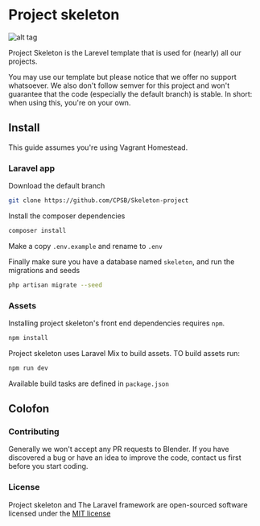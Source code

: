 # Project skeleton

![alt tag](https://raw.githubusercontent.com/CPSB/Artwork/master/branding/gh-banner.jpg)

Project Skeleton is the Larevel template that is used for (nearly) all our projects. 

You may use our template but please notice that we offer no support whatsoever. We also don't follow 
semver for this project and won't guarantee that the code (especially the default branch) is stable.
In short: when using this, you're on your own. 

## Install 

This guide assumes you're using Vagrant Homestead. 

### Laravel app 

Download the default branch 

```bash
git clone https://github.com/CPSB/Skeleton-project
```

Install the composer dependencies 

```bash 
composer install
```

Make a copy `.env.example` and rename to `.env`

Finally make sure you have a database named `skeleton`, and run the migrations and seeds

```bash
php artisan migrate --seed
```

### Assets 

Installing project skeleton's front end dependencies requires `npm`.

```bash
npm install
```

Project skeleton uses Laravel Mix to build assets. TO build assets run: 

```bash
npm run dev
```

Available build tasks are defined in `package.json`

## Colofon

### Contributing

Generally we won't accept any PR requests to Blender. If you have discovered a bug or have an idea to improve the code, contact us first before you start coding.

### License

Project skeleton and The Laravel framework are open-sourced software licensed under the [MIT license](http://opensource.org/licenses/MIT)


